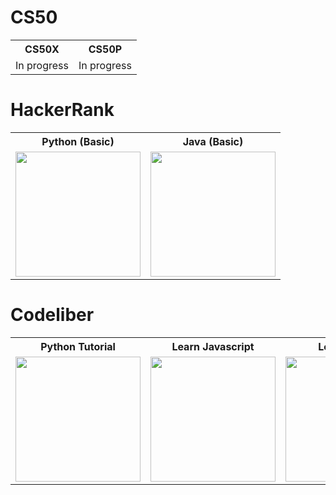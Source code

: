 # CS50

<table>
  <tr>
    <th align="center">CS50X</th>
    <th align="center">CS50P</th>
  </tr>
  <tr>
    <td align="center">
      In progress
    </td>
    <td align="center">
      In progress
    </td>
  </tr>
</table>

# HackerRank
<table>
  <tr>
    <th align="center">Python (Basic)</th>
    <th align="center">Java (Basic)</th>
  </tr>
  <tr>
    <td align="center">
      <img width="200" src="https://github.com/iahmadgad/iahmadgad/blob/main/files/HackerRank/Python-Basic/certificate.png">
    </td>
    <td align="center">
      <img width="200" src="https://github.com/iahmadgad/iahmadgad/blob/main/files/HackerRank/Java-Basic/certificate.jpg">
    </td>
  </tr>
</table>

# Codeliber
<table>
  <tr>
    <th align="center">Python Tutorial</th>
    <th align="center">Learn Javascript</th>
    <th align="center">Learn HTML</th>
    <th align="center">Learn CSS</th>
  </tr>
  <tr>
    <td align="center">
      <img alt="" width="200" src="https://github.com/iahmadgad/iahmadgad/blob/main/files/Codeliber/Python-Tutorial/certificate.jpg" alt="">
    </td>
    <td align="center">
      <img alt="" width="200" src="https://github.com/iahmadgad/iahmadgad/blob/main/files/Codeliber/Learn-JavaScript/certificate.jpg" alt="">
    </td>
    <td align="center">
      <img alt="" width="200" src="https://github.com/iahmadgad/iahmadgad/blob/main/files/Codeliber/Learn-HTML/certificate.jpg" alt="">
    </td>
    <td align="center">
      <img alt="" width="200" src="https://github.com/iahmadgad/iahmadgad/blob/main/files/Codeliber/Learn-CSS/certificate.jpg" alt="">
    </td>
  </tr>
</table>
